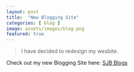 ```yaml
---
layout: post
title:  "New Blogging Site"
categories: [ blog ]
image: assets/images/blog.png
featured: true
---
```

> I have decided to redesign my wesbite.

Check out my new Blogging Site here: <a href="https://blog.basnetsoyuj.com.np/" target="_blank">SJB Blogs</a>

<script>
	if(window.location.href.includes('?darkmode')){
		document.write('<link rel="stylesheet" href="{{site.baseurl}}/assets/css/railscasts.css">');}
	else{
		document.write('<link rel="stylesheet" href="{{site.baseurl}}/assets/css/github.css">');
	}
</script>
<script src="{{site.baseurl}}/assets/js/highlight.pack.js"></script>
<script>hljs.initHighlightingOnLoad();</script>